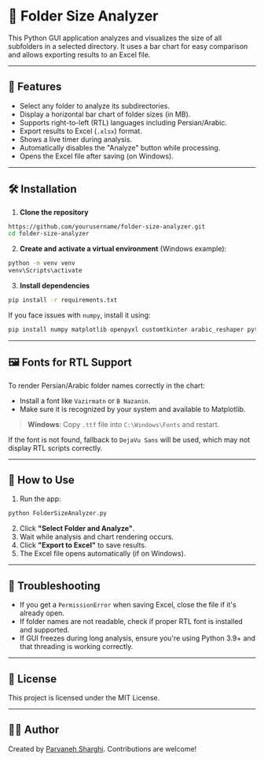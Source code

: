 # 📁 Folder Size Analyzer

This Python GUI application analyzes and visualizes the size of all subfolders in a selected directory. It uses a bar chart for easy comparison and allows exporting results to an Excel file.

---

## 🚀 Features

* Select any folder to analyze its subdirectories.
* Display a horizontal bar chart of folder sizes (in MB).
* Supports right-to-left (RTL) languages including Persian/Arabic.
* Export results to Excel (`.xlsx`) format.
* Shows a live timer during analysis.
* Automatically disables the "Analyze" button while processing.
* Opens the Excel file after saving (on Windows).

---

## 🛠️ Installation

1. **Clone the repository**

```bash
https://github.com/yourusername/folder-size-analyzer.git
cd folder-size-analyzer
```

2. **Create and activate a virtual environment** (Windows example):

```bash
python -m venv venv
venv\Scripts\activate
```

3. **Install dependencies**

```bash
pip install -r requirements.txt
```

If you face issues with `numpy`, install it using:

```bash
pip install numpy matplotlib openpyxl customtkinter arabic_reshaper python-bidi
```

---

## 🖼️ Fonts for RTL Support

To render Persian/Arabic folder names correctly in the chart:

* Install a font like `Vazirmatn` or `B Nazanin`.
* Make sure it is recognized by your system and available to Matplotlib.

> **Windows**: Copy `.ttf` file into `C:\Windows\Fonts` and restart.

If the font is not found, fallback to `DejaVu Sans` will be used, which may not display RTL scripts correctly.

---

## 🧪 How to Use

1. Run the app:

```bash
python FolderSizeAnalyzer.py
```

2. Click **"Select Folder and Analyze"**.
3. Wait while analysis and chart rendering occurs.
4. Click **"Export to Excel"** to save results.
5. The Excel file opens automatically (if on Windows).

---

## 🐛 Troubleshooting

* If you get a `PermissionError` when saving Excel, close the file if it's already open.
* If folder names are not readable, check if proper RTL font is installed and supported.
* If GUI freezes during long analysis, ensure you're using Python 3.9+ and that threading is working correctly.

---

## 📄 License

This project is licensed under the MIT License.

---

## 👨‍💻 Author

Created by [Parvaneh Sharghi](https://github.com/parvaneh-sharghi). Contributions are welcome!
